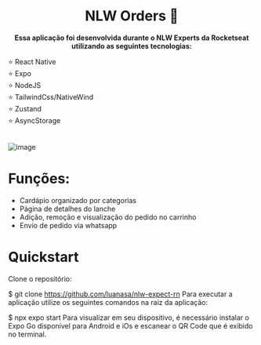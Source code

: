 <h1 align="center" style="font-weight: bold;">NLW Orders 🍔</h1>  
<p align="center">
    <b>Essa aplicação foi desenvolvida durante o NLW Experts da Rocketseat utilizando as seguintes tecnologias: </b>
</p>
    ⭐ React Native <br>
    ⭐ Expo <br>
    ⭐ NodeJS <br>
    ⭐ TailwindCss/NativeWind <br>
    ⭐ Zustand <br>
    ⭐ AsyncStorage <br> <br>
    

![image](https://github.com/luanasa/nlw-expect-rn/assets/38231334/c7a6998c-d003-45d7-b075-bb77425d0209)

# Funções: 

- Cardápio organizado por categorias
- Página de detalhes do lanche
- Adição, remoção e visualização do pedido no carrinho
- Envio de pedido via whatsapp

# Quickstart
Clone o repositório:

$  git clone https://github.com/luanasa/nlw-expect-rn
Para executar a aplicação utilize os seguintes comandos na raiz da aplicação:

$  npx expo start
Para visualizar em seu dispositivo, é necessário instalar o Expo Go disponível para Android e iOs e escanear o QR Code que é exibido no terminal.
